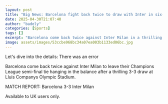 ```yaml
---
layout: post
title: "Big News: Barcelona fight back twice to draw with Inter in six-goal thriller"
date: 2025-04-30T21:07:40
author: "badely"
categories: [Sports]
tags: []
excerpt: "Barcelona come back twice against Inter Milan in a thrilling 3-3 draw in the first leg of their Champions League semi-final tie."
image: assets/images/53ccbe968bc34a07ea003b1133ed06bc.jpg
---
```


Let's dive into the details: There was an error

Barcelona come back twice against Inter Milan to leave their Champions League semi-final tie hanging in the balance after a thrilling 3-3 draw at Lluis Companys Olympic Stadium.

MATCH REPORT: Barcelona 3-3 Inter Milan

Available to UK users only.

